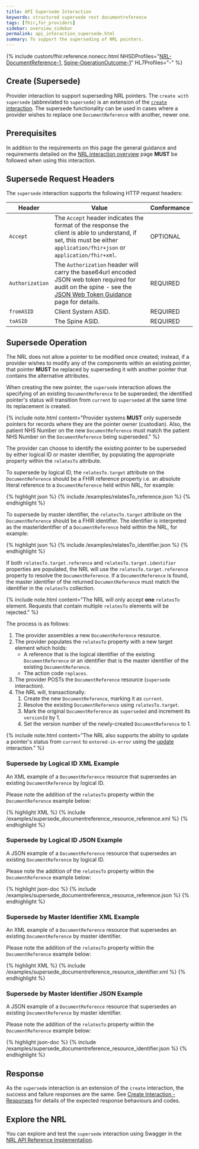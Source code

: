 ```yaml
---
title: API Supersede Interaction
keywords: structured supersede rest documentreference
tags: [fhir,for_providers]
sidebar: overview_sidebar
permalink: api_interaction_supersede.html
summary: To support the superseding of NRL pointers.
---
```


{% include custom/fhir.reference.nonecc.html NHSDProfiles="[NRL-DocumentReference-1](https://fhir.nhs.uk/STU3/StructureDefinition/NRL-DocumentReference-1), [Spine-OperationOutcome-1](https://fhir.nhs.uk/STU3/StructureDefinition/Spine-OperationOutcome-1)" HL7Profiles="-" %}

## Create (Supersede)

Provider interaction to support superseding NRL pointers. The `create with supersede` (abbreviated to `supersede`) is an extension of the [`create` interaction](api_interaction_create.html). The supersede functionality can be used in cases where a provider wishes to replace one `DocumentReference` with another, newer one.

## Prerequisites

In addition to the requirements on this page the general guidance and requirements detailed on the [NRL interaction overview](nrl_interaction_overview.html) page **MUST** be followed when using this interaction.

## Supersede Request Headers

The `supersede` interaction supports the following HTTP request headers:

|Header|Value|Conformance|
|------|-----|-----------|
| `Accept` | The `Accept` header indicates the format of the response the client is able to understand, if set, this must be either `application/fhir+json` or `application/fhir+xml`. | OPTIONAL |
| `Authorization` | The `Authorization` header will carry the base64url encoded JSON web token required for audit on the spine - see the [JSON Web Token Guidance](guidance_jwt.html) page for details. | REQUIRED |
| `fromASID` | Client System ASID. | REQUIRED |
| `toASID` | The Spine ASID. | REQUIRED |

## Supersede Operation

The NRL does not allow a pointer to be modified once created; instead, if a provider wishes to modify any of the components within an existing pointer, that pointer **MUST** be replaced by superseding it with another pointer that contains the alternative attributes.

When creating the new pointer, the `supersede` interaction allows the specifying of an existing `DocumentReference` to be superseded; the identified pointer's status will transition from `current` to `superseded` at the same time its replacement is created.

{% include note.html content="Provider systems **MUST** only supersede pointers for records where they are the pointer owner (custodian). Also, the patient NHS Number on the new `DocumentReference` must match the patient NHS Number on the `DocumentReference` being superseded." %}

The provider can choose to identify the existing pointer to be superseded by either logical ID or master identifier, by populating the appropriate property within the `relatesTo` attribute.

To supersede by logical ID, the `relatesTo.target` attribute on the `DocumentReference` should be a FHIR reference property i.e. an absolute literal reference to a `DocumentReference` held within NRL, for example:

<div class="github-sample-wrapper scroll-height-350">
{% highlight json %}
{% include /examples/relatesTo_reference.json %}
{% endhighlight %}
</div>

To supersede by master identifier, the `relatesTo.target` attribute on the `DocumentReference` should be a FHIR identifier. The identifier is interpreted as the masterIdentifier of a `DocumentReference` held within the NRL, for example:

<div class="github-sample-wrapper scroll-height-350">
{% highlight json %}
{% include /examples/relatesTo_identifier.json %}
{% endhighlight %}
</div>

If both `relatesTo.target.reference` and `relatesTo.target.identifier` properties are populated, the NRL will use the `relatesTo.target.reference` property to resolve the `DocumentReference`. If a `DocumentReference` is found, the master identifier of the returned `DocumentReference` must match the identifier in the `relatesTo` collection.

{% include note.html content="The NRL will only accept **one** `relatesTo` element. Requests that contain multiple `relatesTo` elements will be rejected." %}

The process is as follows:

1. The provider assembles a new `DocumentReference` resource.
2. The provider populates the `relatesTo` property with a new target element which holds:
   - A reference that is the logical identifier of the existing `DocumentReference` or an identifier that is the master identifier of the existing `DocumentReference`.
   - The action code `replaces`.
3. The provider POSTs the `DocumentReference` resource (`supersede` interaction).
4. The NRL will, transactionally:
   1. Create the new `DocumentReference`, marking it as `current`.
   2. Resolve the existing `DocumentReference` using `relatesTo.target`.
   3. Mark the original `DocumentReference` as `superseded` and increment its `versionId` by 1.
   4. Set the version number of the newly-created `DocumentReference` to 1.

{% include note.html content="The NRL also supports the ability to update a pointer's status from `current` to `entered-in-error` using the [update](api_interaction_update.html) interaction." %}

### Supersede by Logical ID XML Example

An XML example of a `DocumentReference` resource that supersedes an existing `DocumentReference` by logical ID.

Please note the addition of the `relatesTo` property within the `DocumentReference` example below:

<div class="github-sample-wrapper scroll-height-350">
{% highlight XML %}
{% include /examples/supersede_documentreference_resource_reference.xml %}
{% endhighlight %}
</div>

### Supersede by Logical ID JSON Example

A JSON example of a `DocumentReference` resource that supersedes an existing `DocumentReference` by logical ID.

Please note the addition of the `relatesTo` property within the `DocumentReference` example below:

<div class="github-sample-wrapper scroll-height-350">
{% highlight json-doc %}
{% include /examples/supersede_documentreference_resource_reference.json %}
{% endhighlight %}
</div>

### Supersede by Master Identifier XML Example

An XML example of a `DocumentReference` resource that supersedes an existing `DocumentReference` by master identifier.

Please note the addition of the `relatesTo` property within the `DocumentReference` example below:

<div class="github-sample-wrapper scroll-height-350">
{% highlight XML %}
{% include /examples/supersede_documentreference_resource_identifier.xml %}
{% endhighlight %}
</div>

### Supersede by Master Identifier JSON Example

A JSON example of a `DocumentReference` resource that supersedes an existing `DocumentReference` by master identifier.

Please note the addition of the `relatesTo` property within the `DocumentReference` example below:

<div class="github-sample-wrapper scroll-height-350">
{% highlight json-doc %}
{% include /examples/supersede_documentreference_resource_identifier.json %}
{% endhighlight %}
</div>

## Response

As the `supersede` interaction is an extension of the `create` interaction, the success and failure responses are the same. See [Create Interaction - Responses](api_interaction_create.html#create-response) for details of the expected response behaviours and codes.

## Explore the NRL
You can explore and test the `supersede` interaction using Swagger in the [NRL API Reference Implementation](https://data.developer.nhs.uk/nrls-ri/index.html).
